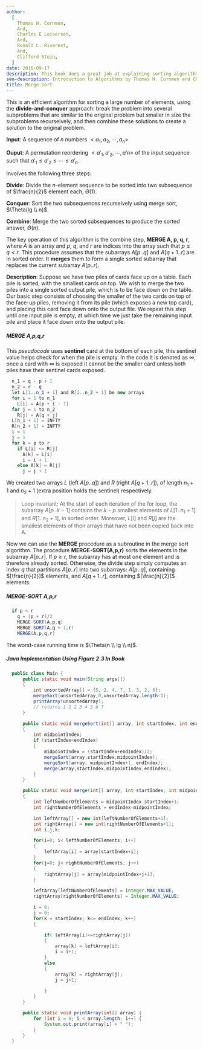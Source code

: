 ```yaml
---
author:
  [
    Thomas H. Cornmen,
    And,
    Charles E Leiserson,
    And,
    Ronald L. Riverest,
    And,
    Clifford Stein,
  ]
date: 2016-09-17
description: This book does a great job at explaining sorting algorithms and data structures with the help of visual figures. It's very math intensive, going over proofs and concepts of the materials. The main reason I bought the book was to understand the basic sorting algorithms and data structures. It give me a better understanding of the time and space complexity in terms of Big O Notation.
seo-description: Introduction to Algorithms by Thomas H. Cornmen and Charles E Leiserson and Ronald L. Riverest and Clifford Stein notes.
title: Merge Sort
---
```


This is an efficient algorithm for sorting a large number of elements, using the **divide-and-conquer** approach: break the problem into several subproblems that are similar to the original problem but smaller in size the subproblems recurseively, and then combine these solutions to create a solution to the original problem.

**Input**: A sequence of $n$ numbers $<a_1,a_2,\cdots,a_n>$

**Ouput**: A permutation reordering $<a'_1,a'_2,\cdots,a'n>$ of the input sequence such that $a'_1 \leq a'_2 \leq \cdots \leq a'_n$.

Involves the following three steps:

**Divide**: Divide the $n$-element sequence to be sorted into two subsequence of $\frac{n}{2}$ element each, $\Theta(1)$.

**Conquer**: Sort the two subsequences recurseively using merge sort, $\Theta(lg \\ n)$.

**Combine**: Merge the two sorted subsequences to produce the sorted answer, $\Theta(n)$.

The key operation of this algorithm is the combine step, **MERGE A, p, q, r**, where $A$ is an array and $p$, $q$, and $r$ are indices into the array such that $p \leq q < r$. This procedure assumes that the subarrays $A[p..q]$ and $A[q+1..r]$ are in sorted order. It **merges** them to form a single sorted subarray that replaces the current subarray $A[p..r]$.

**Description**: Suppose we have two piles of cards face up on a table. Each pile is sorted, with the smallest cards on top. We wish to merge the two piles into a single sorted output pile, which is to be face down on the table. Our basic step consists of choosing the smaller of the two cards on top of the face-up piles, removing it from its pile (which exposes a new top card), and placing this card face down onto the output file. We repeat this step until one input pile is empty, at which time we just take the remaining input pile and place it face down onto the output pile.

##### MERGE A,p,q,r

This _pseudocode_ uses **sentinel** card at the bottom of each pile, this sentinel value helps check for when the pile is empty. In the code it is denoted as $\infty$, once a card with $\infty$ is exposed it cannot be the smaller card unless both piles have their sentinel cards exposed.

```java
  n_1 = q - p + 1
  n_2 = r - q
  let L[1..n_1 + 1] and R[1..n_2 + 1] be new arrays
  for i = 1 to n_1
    L[i] = A[p + i - 1]
  for j = 1 to n_2
    R[j] = A[q + j]
  L[n_1 + 1] = INFTY
  R[n_2 + 1] = INFTY
  i = 1
  j = 1
  for k = p to r
    if L[i] <= R[j]
      A[k] = L[i]
      i = i + 1
    else A[k] = R[j]
      j = j + 1
```

We created two arrays $L$ (left $A[p..q]$) and $R$ (right $A[q + 1..r]$), of length $n_1 + 1$ and $n_2 + 1$ (extra position holds the sentinel) respectively.

> Loop invariant: At the start of each iteration of the for loop, the subarray $A[p..k - 1]$ contains the $k - p$ smallest elements of $L[1..n_1 + 1]$ and $R[1..n_2 +1]$, in sorted order. Moreover, $L[i]$ and $R[j]$ are the smallest elements of their arrays that have not been copied back into A.

Now we can use the **MERGE** procedure as a subroutine in the merge sort algorithm. The procedure **MERGE-SORT(A,p,r)** sorts the elements in the subarray $A[p..r]$. If $p \geq r$, the subarray has at most one element and is therefore already sorted. Otherwise, the divide step simply computes an index $q$ that partitions $A[p..r]$ into two subarrays: $A[p..q]$, containing $[\frac{n}{2}]$ elements, and $A[q + 1..r]$, containing $[\frac{n}{2}]$ elements.

##### MERGE-SORT A,p,r

```java
  if p < r
    q = (p + r)/2
    MERGE-SORT(A,p,q)
    MERGE-SORT(A,q + 1,r)
    MERGE(A,p,q,r)
```

The worst-case running time is $\Theta(n \\ lg \\ n)$.

##### Java Implementation Using Figure 2.3 In Book

```java
  public class Main {
      public static void main(String args[])
      {
          int unsortedArray[] = {5, 2, 4, 7, 1, 3, 2, 6};
          mergeSort(unsortedArray,0,unsortedArray.length-1);
          printArray(unsortedArray);
          // returns 1 2 2 3 4 5 6 7
      }

      public static void mergeSort(int[] array, int startIndex, int endIndex)
      {
          int midpointIndex;
          if (startIndex<endIndex)
          {
              midpointIndex = (startIndex+endIndex)/2;
              mergeSort(array,startIndex,midpointIndex);
              mergeSort(array, midpointIndex+1, endIndex);
              merge(array,startIndex,midpointIndex,endIndex);
          }
      }

      public static void merge(int[] array, int startIndex, int midpointIndex, int endIndex)
      {
          int leftNumberOfElements = midpointIndex-startIndex+1;
          int rightNumberOfElements = endIndex-midpointIndex;

          int leftArray[] = new int[leftNumberOfElements+1];
          int rightArray[] = new int[rightNumberOfElements+1];
          int i,j,k;

          for(i=0; i< leftNumberOfElements; i++)
          {
              leftArray[i] = array[startIndex+i];
          }
          for(j=0; j< rightNumberOfElements; j++)
          {
              rightArray[j] = array[midpointIndex+j+1];
          }

          leftArray[leftNumberOfElements] = Integer.MAX_VALUE;
          rightArray[rightNumberOfElements] = Integer.MAX_VALUE;

          i = 0;
          j = 0;
          for(k = startIndex; k<= endIndex; k++)
          {

              if( leftArray[i]<=rightArray[j])
              {
                  array[k] = leftArray[i];
                  i = i+1;
              }
              else
              {
                  array[k] = rightArray[j];
                  j = j+1;

              }
          }
      }

      public static void printArray(int[] array) {
          for (int i = 0; i < array.length; i++) {
              System.out.print(array[i] + " ");
          }
      }
  }
```
